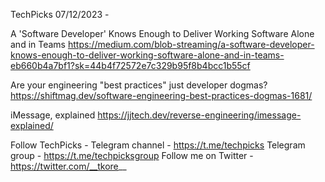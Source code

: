 TechPicks 07/12/2023 -

A 'Software Developer' Knows Enough to Deliver Working Software Alone and in Teams
https://medium.com/blob-streaming/a-software-developer-knows-enough-to-deliver-working-software-alone-and-in-teams-eb660b4a7bf1?sk=44b4f72572e7c329b95f8b4bcc1b55cf

Are your engineering "best practices" just developer dogmas?
https://shiftmag.dev/software-engineering-best-practices-dogmas-1681/

iMessage, explained
https://jjtech.dev/reverse-engineering/imessage-explained/

Follow TechPicks -
Telegram channel - https://t.me/techpicks
Telegram group - https://t.me/techpicksgroup
Follow me on Twitter - https://twitter.com/__tkore__